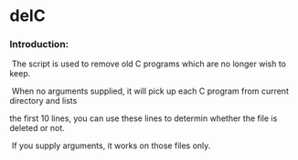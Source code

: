 # delC

### Introduction:

​	 The script is used to remove old C programs which are no longer wish to keep.

​	When no arguments supplied, it will pick up each C program from current directory and lists 

 the first 10 lines, you can use these lines to determin whether the file is deleted or not. 

​	 If you supply arguments, it works on those files only.

